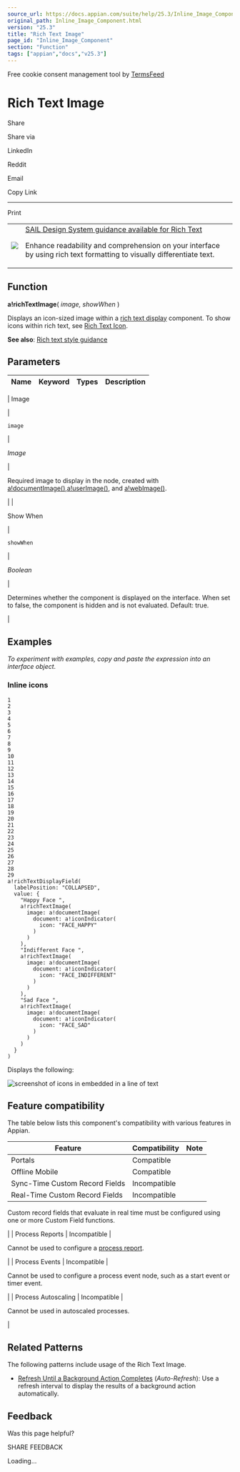 ```yaml
---
source_url: https://docs.appian.com/suite/help/25.3/Inline_Image_Component.html
original_path: Inline_Image_Component.html
version: "25.3"
title: "Rich Text Image"
page_id: "Inline_Image_Component"
section: "Function"
tags: ["appian","docs","v25.3"]
---
```



Free cookie consent management tool by [TermsFeed](https://www.termsfeed.com/)

# Rich Text Image

Share

Share via

LinkedIn

Reddit

Email

Copy Link

* * *

Print

<table><tbody><tr><td><a href="/suite/help/25.3/sail/home.html"><img class="ds-release-icon" src="images/design-sys/sail.png"></a></td><td><a class="ds-release-notice-a ds-release-notice-a-big" href="/suite/help/25.3/sail/ux-rich-text.html">SAIL Design System guidance available for Rich Text</a><p class="ds-release-notice-p">Enhance readability and comprehension on your interface by using rich text formatting to visually differentiate text.</p></td></tr></tbody></table>

## Function

**a!richTextImage**( _image, showWhen_ )

Displays an icon-sized image within a [rich text display](Rich_Text_Component.html) component. To show icons within rich text, see [Rich Text Icon](Styled_Icon_Component.html).

**See also**: [Rich text style guidance](sail/ux-rich-text.html)

## Parameters

| Name | Keyword | Types | Description |
| --- | --- | --- | --- |
|
Image

 |

`image`

 |

_Image_

 |

Required image to display in the node, created with [a!documentImage()](Document_Image_Component.html),[a!userImage()](User_Image_Component.html), and [a!webImage()](Web_Image_Component.html).

 |
|

Show When

 |

`showWhen`

 |

_Boolean_

 |

Determines whether the component is displayed on the interface. When set to false, the component is hidden and is not evaluated. Default: true.

 |

## Examples

_To experiment with examples, copy and paste the expression into an interface object._

### Inline icons

```
1
2
3
4
5
6
7
8
9
10
11
12
13
14
15
16
17
18
19
20
21
22
23
24
25
26
27
28
29
a!richTextDisplayField(
  labelPosition: "COLLAPSED",
  value: {
    "Happy Face ",
    a!richTextImage(
      image: a!documentImage(
        document: a!iconIndicator(
          icon: "FACE_HAPPY"
        )
      )
    ),
    "Indifferent Face ",
    a!richTextImage(
      image: a!documentImage(
        document: a!iconIndicator(
          icon: "FACE_INDIFFERENT"
        )
      )
    ),
    "Sad Face ",
    a!richTextImage(
      image: a!documentImage(
        document: a!iconIndicator(
          icon: "FACE_SAD"
        )
      )
    )
  }
)
```

Displays the following:

![screenshot of icons in embedded in a line of text](images/richtext-inline-images.png)

## Feature compatibility

The table below lists this component's compatibility with various features in Appian.

| Feature | Compatibility | Note |
| --- | --- | --- |
| Portals | Compatible |  |
| Offline Mobile | Compatible |  |
| Sync-Time Custom Record Fields | Incompatible |  |
| Real-Time Custom Record Fields | Incompatible |
Custom record fields that evaluate in real time must be configured using one or more Custom Field functions.

 |
| Process Reports | Incompatible |

Cannot be used to configure a [process report](Process_Reports.html).

 |
| Process Events | Incompatible |

Cannot be used to configure a process event node, such as a start event or timer event.

 |
| Process Autoscaling | Incompatible |

Cannot be used in autoscaled processes.

 |

## Related Patterns

The following patterns include usage of the Rich Text Image.

-   [Refresh Until a Background Action Completes](/suite/help/25.3/recipe-refresh-until-asynchronous-action-completes.html) (_Auto-Refresh_): Use a refresh interval to display the results of a background action automatically.

## Feedback

Was this page helpful?

SHARE FEEDBACK

Loading...